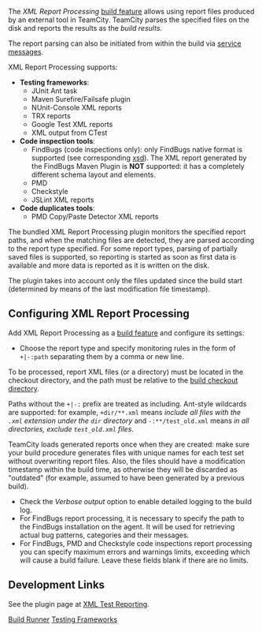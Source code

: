 [//]: # (title: XML Report Processing)
[//]: # (auxiliary-id: XML Report Processing)

The _XML Report Processing_ [build feature](adding-build-features.md) allows using report files produced by an external tool in TeamCity. TeamCity parses the specified files on the disk and reports the results as the _build results_.

The report parsing can also be initiated from within the build via [service messages](build-script-interaction-with-teamcity.md#Importing+XML+Reports).

XML Report Processing supports:
* __Testing frameworks__:
  * JUnit Ant task
  * Maven Surefire/Failsafe plugin
  * NUnit-Console XML reports
  * TRX reports
  * Google Test XML reports
  * XML output from CTest
* __Code inspection tools__:
  * FindBugs (code inspections only): only FindBugs native format is supported (see corresponding [xsd](https://findbugs.googlecode.com/svn/trunk/findbugs/etc/bugcollection.xsd)). The XML report generated by the FindBugs Maven Plugin is __NOT__ supported: it has a completely different schema layout and elements.
  * PMD
  * Checkstyle
  * JSLint XML reports
* __Code duplicates tools__:
  * PMD Copy/Paste Detector XML reports

The bundled XML Report Processing plugin monitors the specified report paths, and when the matching files are detected, they are parsed according to the report type specified. For some report types, parsing of partially saved files is supported, so reporting is started as soon as first data is available and more data is reported as it is written on the disk.

The plugin takes into account only the files updated since the build start (determined by means of the last modification file timestamp).

## Configuring XML Report Processing

Add XML Report Processing as a [build feature](adding-build-features.md) and configure its settings:
* Choose the report type and specify monitoring rules in the form of `+|-:path` separating them by a comma or new line.

<include src="branch-filter.md" include-id="OR-syntax-tip"/>

<note>

To be processed, report XML files (or a directory) must be located in the checkout directory, and the path must be relative to the [build checkout directory](build-checkout-directory.md).
</note>

Paths without the `+|-:` prefix are treated as including. Ant-style wildcards are supported: for example, `+dir/**.xml` means _include all files with the `.xml` extension under the `dir` directory_ and `-:**/test_old.xml` means _in all directories, exclude `test_old.xml` files_.

<note>

TeamCity loads generated reports once when they are created: make sure your build procedure generates files with unique names for each test set without overwriting report files. Also, the files should have a modification timestamp within the build time, as otherwise they will be discarded as "outdated" (for example, assumed to have been generated by a previous build).
</note>

* Check the _Verbose output_ option to enable detailed logging to the build log.
* For FindBugs report processing, it is necessary to specify the path to the FindBugs installation on the agent. It will be used for retrieving actual bug patterns, categories and their messages.
* For FindBugs, PMD and Checkstyle code inspections report processing you can specify maximum errors and warnings limits, exceeding which will cause a build failure. Leave these fields blank if there are no limits.

## Development Links

See the plugin page at [XML Test Reporting](https://plugins.jetbrains.com/plugin/8908-xml-test-reporting).

<seealso>
        <category ref="concepts">
            <a href="build-runner.md">Build Runner</a>
            <a href="testing-frameworks.md">Testing Frameworks</a>
        </category>
</seealso>